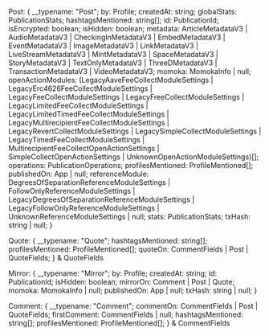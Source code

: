 Post: {
    __typename: "Post";
    by: Profile;<!-- 帖子的主用户 -->
    createdAt: string;<!-- 帖子创建的时间 -->
    globalStats: PublicationStats;<!-- 改用户的全部互动数据 -->
    hashtagsMentioned: string[];<!-- 提到的标签 -->
    id: PublicationId;<!-- 帖子的id -->
    isEncrypted: boolean;<!-- 是否加密 -->
    isHidden: boolean;<!-- 是否隐藏 -->
    metadata: ArticleMetadataV3 | AudioMetadataV3 | CheckingInMetadataV3 | EmbedMetadataV3 | EventMetadataV3 | ImageMetadataV3 | LinkMetadataV3 | LiveStreamMetadataV3 | MintMetadataV3 | SpaceMetadataV3 | StoryMetadataV3 | TextOnlyMetadataV3 | ThreeDMetadataV3 | TransactionMetadataV3 | VideoMetadataV3;
    momoka: MomokaInfo | null;<!-- 链下存储 -->
    openActionModules: (LegacyAaveFeeCollectModuleSettings | LegacyErc4626FeeCollectModuleSettings | LegacyFeeCollectModuleSettings | LegacyFreeCollectModuleSettings | LegacyLimitedFeeCollectModuleSettings | LegacyLimitedTimedFeeCollectModuleSettings | LegacyMultirecipientFeeCollectModuleSettings | LegacyRevertCollectModuleSettings | LegacySimpleCollectModuleSettings | LegacyTimedFeeCollectModuleSettings | MultirecipientFeeCollectOpenActionSettings | SimpleCollectOpenActionSettings | UnknownOpenActionModuleSettings)[];<!-- 打开的操作类型 -->
    operations: PublicationOperations;<!-- 操作 -->
    profilesMentioned: ProfileMentioned[];<!-- @到的账户id -->
    publishedOn: App | null;<!-- 在app发布的 -->
    referenceModule: DegreesOfSeparationReferenceModuleSettings | FollowOnlyReferenceModuleSettings | LegacyDegreesOfSeparationReferenceModuleSettings | LegacyFollowOnlyReferenceModuleSettings | UnknownReferenceModuleSettings | null;<!-- 其他操作模块 -->
    stats: PublicationStats;<!-- 帖子数据 -->
    txHash: string | null;<!-- 链上txHash -->
}

Quote: {
    __typename: "Quote";
    hashtagsMentioned: string[];
    profilesMentioned: ProfileMentioned[];
    quoteOn: CommentFields | Post | QuoteFields;
} & QuoteFields

Mirror: {
    __typename: "Mirror";
    by: Profile;
    createdAt: string;
    id: PublicationId;
    isHidden: boolean;
    mirrorOn: Comment | Post | Quote;
    momoka: MomokaInfo | null;
    publishedOn: App | null;
    txHash: string | null;
}

Comment: {
    __typename: "Comment";
    commentOn: CommentFields | Post | QuoteFields;
    firstComment: CommentFields | null;
    hashtagsMentioned: string[];
    profilesMentioned: ProfileMentioned[];
} & CommentFields